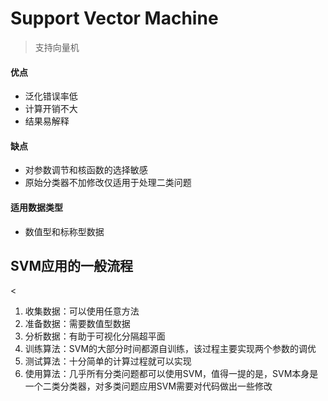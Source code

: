 # Support Vector Machine
> 支持向量机

#### 优点
* 泛化错误率低
* 计算开销不大
* 结果易解释

#### 缺点
* 对参数调节和核函数的选择敏感
* 原始分类器不加修改仅适用于处理二类问题

#### 适用数据类型
* 数值型和标称型数据 

## SVM应用的一般流程

<
1. 收集数据：可以使用任意方法
1. 准备数据：需要数值型数据
1. 分析数据：有助于可视化分隔超平面
1. 训练算法：SVM的大部分时间都源自训练，该过程主要实现两个参数的调优
1. 测试算法：十分简单的计算过程就可以实现
1. 使用算法：几乎所有分类问题都可以使用SVM，值得一提的是，SVM本身是一个二类分类器，对多类问题应用SVM需要对代码做出一些修改
